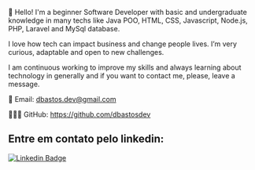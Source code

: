👋 Hello! I'm a beginner Software Developer with basic and undergraduate knowledge in many techs like Java POO, HTML, CSS, Javascript, Node.js, PHP, Laravel and MySql database. 

I love how tech can impact business and change people lives. I’m very curious, adaptable and open to new challenges. 

I am continuous working to improve my skills and always learning about technology in generally and if you want to contact me, please, leave a message. 

📨 Email: dbastos.dev@gmail.com

👨🏾‍💻 GitHub: https://github.com/dbastosdev

## Entre em contato pelo linkedin:

[![Linkedin Badge](https://img.shields.io/badge/-LinkedIn-blue?style=flat-square&logo=Linkedin&logoColor=white&link=https://www.linkedin.com/in/douglas-b-5a7413219/)]( https://www.linkedin.com/in/douglas-b-5a7413219/)


